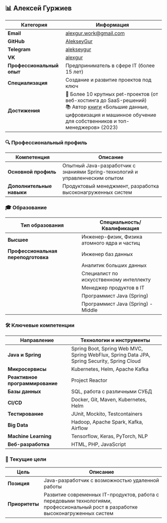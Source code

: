 ## 📊 Алексей Гуржиев

| **Категория** | **Информация** |
|---------------|----------------|
| **Email** | alexgur.work@gmail.com |
| **GitHub** | [AlekseyGur](https://github.com/AlekseyGur) |
| **Telegram** | [alekseygur](https://t.me/alekseygur) |
| **VK** | [alexgur](https://vk.com/alexgur) |
| **Профессиональный опыт** | Предприниматель в сфере IT (более 15 лет) |
| **Специализация** | Создание и развитие проектов под ключ |
| **Достижения** | 🎯 Более 10 крупных pet-проектов (от веб-хостинга до SaaS-решений) <br> 📚 Автор [книги](https://realbigdata.ru/) «Большие данные, цифровизация и машинное обучение для собственников и топ-менеджеров» (2023) |

### 🔍 Профессиональный профиль

| **Компетенция** | **Описание** |
|-----------------|--------------|
| **Основной профиль** | Опытный Java-разработчик с знаниями Spring-технологий и управленческим опытом |
| **Дополнительные навыки** | Продуктовый менеджмент, разработка высоконагруженных систем |

### 🎓 Образование

| **Тип образования** | **Специальность/Квалификация** | 
|---------------------|-------------------------------|
| **Высшее** | Инженер-физик, Физика атомного ядра и частиц |
| **Профессиональная переподготовка** | Инженер баз данных |
| | Аналитик больших данных | 
| | Специалист по искусственному интеллекту | 
| | Менеджер продуктов в IT | 
| | Программист Java (Spring) | 
| | Программист Java (Spring) - Middle | 

### 🛠 Ключевые компетенции

| **Направление** | **Технологии и инструменты** |
|----------------|----------------------------|
| **Java и Spring** | Spring Boot, Spring Web MVC, Spring WebFlux, Spring Data JPA, Spring Security, Spring Cloud |
| **Микросервисы** | Kubernetes, Helm, Apache Kafka |
| **Реактивное программирование** | Project Reactor |
| **Базы данных** | SQL, работа с различными СУБД |
| **CI/CD** | Docker, Git, Maven, Kubernetes, Helm |
| **Тестирование** | JUnit, Mockito, Testcontainers |
| **Big Data** | Hadoop, Apache Spark, Kafka, Airflow |
| **Machine Learning** | Tensorflow, Keras, PyTorch, NLP |
| **Веб-разработка** | HTML, PHP, JavaScript |

### 🚀 Текущие цели

| **Цель** | **Описание** |
|----------|--------------|
| **Позиция** | Java-разработчик с возможностью удаленной работы |
| **Приоритеты** | Развитие современных IT-продуктов, работа с передовыми технологиями, профессиональный рост в разработке высоконагруженных систем |
